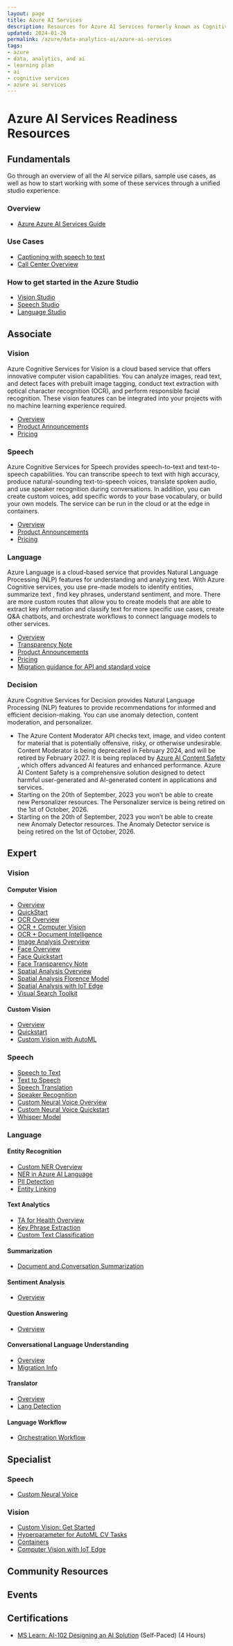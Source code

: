 ```yaml
---
layout: page
title: Azure AI Services
description: Resources for Azure AI Services formerly known as Cognitive Services 
updated: 2024-01-26
permalink: /azure/data-analytics-ai/azure-ai-services
tags: 
- azure
- data, analytics, and ai
- learning plan
- ai
- cognitive services
- azure ai services
---
```


# Azure AI Services Readiness Resources

## Fundamentals

Go through an overview of all the AI service pillars, sample use cases, as well as how to start working with some of these services through a unified studio experience.

### Overview
* [Azure Azure AI Services Guide](https://learn.microsoft.com/en-us/azure/ai-services/)

### Use Cases 
* [Captioning with speech to text](https://learn.microsoft.com/en-us/azure/cognitive-services/speech-service/captioning-concepts?pivots=programming-language-csharp)
* [Call Center Overview](https://learn.microsoft.com/en-us/azure/cognitive-services/speech-service/call-center-overview)

### How to get started in the Azure Studio
* [Vision Studio](https://portal.vision.cognitive.azure.com/gallery/featured)
* [Speech Studio](https://speech.microsoft.com/)
* [Language Studio](https://language.cognitive.azure.com/)


## Associate

### Vision
Azure Cognitive Services for Vision is a cloud based service that offers innovative computer vision capabilities. You can analyze images, read text, and detect faces with prebuilt image tagging, conduct text extraction with optical character recognition (OCR), and perform responsible facial recognition. These vision features can be integrated into your projects with no machine learning experience required. 

* [Overview](https://learn.microsoft.com/en-us/azure/cognitive-services/computer-vision/)
* [Product Announcements](https://learn.microsoft.com/en-us/azure/ai-services/computer-vision/whats-new)
* [Pricing](https://azure.microsoft.com/en-us/pricing/details/cognitive-services/computer-vision/)
  
### Speech 
Azure Cognitive Services for Speech provides speech-to-text and text-to-speech capabilities. You can transcribe speech to text with high accuracy, produce natural-sounding text-to-speech voices, translate spoken audio, and use speaker recognition during conversations. In addition, you can create custom voices, add specific words to your base vocabulary, or build your own models. The service can be run in the cloud or at the edge in containers. 

* [Overview](https://learn.microsoft.com/en-us/azure/cognitive-services/speech-service/)
* [Product Announcements](https://learn.microsoft.com/en-us/azure/ai-services/speech-service/releasenotes?tabs=speech-sdk)
* [Pricing](https://azure.microsoft.com/en-us/pricing/details/cognitive-services/speech-services/)
  
### Language 
Azure Language is a cloud-based service that provides Natural Language Processing (NLP) features for understanding and analyzing text. With Azure Cognitive services, you use pre-made models to identify entities, summarize text , find key phrases, understand sentiment, and more. There are more custom routes that allow you to create models that are able to extract key information and classify text for more specific use cases, create Q&A chatbots,  and orchestrate  workflows to connect language models to other services. 

* [Overview](https://learn.microsoft.com/en-us/azure/cognitive-services/language-service/overview)
* [Transparency Note](https://learn.microsoft.com/en-us/legal/cognitive-services/language-service/transparency-note?context=%2Fazure%2Fcognitive-services%2Flanguage-service%2Fcontext%2Fcontext)
* [Product Announcements](https://learn.microsoft.com/en-us/azure/ai-services/language-service/whats-new?tabs=csharp)
* [Pricing](https://azure.microsoft.com/en-us/pricing/details/cognitive-services/language-service/)
* [Migration guidance for API and standard voice](https://learn.microsoft.com/en-us/azure/ai-services/speech-service/migration-overview-neural-voice)
  
### Decision
Azure Cognitive Services for Decision provides Natural Language Processing (NLP) features to provide recommendations for informed and efficient decision-making. You can use anomaly detection, content moderation, and personalizer. 
* The Azure Content Moderator API checks text, image, and video content for material that is potentially offensive, risky, or otherwise undesirable. Content Moderator is being deprecated in February 2024, and will be retired by February 2027. It is being replaced by [Azure AI Content Safety](https://learn.microsoft.com/en-us/azure/ai-services/content-safety/) , which offers advanced AI features and enhanced performance. Azure AI Content Safety is a comprehensive solution designed to detect harmful user-generated and AI-generated content in applications and services.
* Starting on the 20th of September, 2023 you won’t be able to create new Personalizer resources. The Personalizer service is being retired on the 1st of October, 2026.
* Starting on the 20th of September, 2023 you won’t be able to create new Anomaly Detector resources. The Anomaly Detector service is being retired on the 1st of October, 2026.


## Expert

### Vision
#### Computer Vision
* [Overview](https://learn.microsoft.com/en-us/azure/cognitive-services/computer-vision/overview)
* [QuickStart](https://learn.microsoft.com/en-us/training/paths/explore-computer-vision-microsoft-azure/)
* [OCR Overview](https://learn.microsoft.com/en-us/azure/cognitive-services/computer-vision/overview-ocr)
* [OCR + Computer Vision](https://www.youtube.com/watch?v=PrjlfdFRUrc&list=PLlrxD0HtieHi0mwteKBOfEeOYf0LJU4O1&index=18)
* [OCR + Document Intelligence](https://learn.microsoft.com/en-us/azure/ai-services/document-intelligence/concept-read?view=doc-intel-4.0.0)
* [Image Analysis Overview](https://learn.microsoft.com/en-us/azure/ai-services/computer-vision/overview-image-analysis?tabs=4-0)
* [Face Overview](https://learn.microsoft.com/en-us/azure/ai-services/computer-vision/overview-identity)
* [Face Quickstart](https://learn.microsoft.com/en-us/training/modules/detect-analyze-faces/)
* [Face Transparency Note](https://azure.microsoft.com/mediahandler/files/resourcefiles/transparency-note-azure-cognitive-services-face-api/Face%20API%20Transparency%20Note%20(March%202019).pdf)
* [Spatial Analysis Overview](https://learn.microsoft.com/en-us/azure/ai-services/computer-vision/intro-to-spatial-analysis-public-preview)
* [Spatial Analysis Florence Model](https://azure.microsoft.com/en-us/blog/announcing-a-renaissance-in-computer-vision-ai-with-microsofts-florence-foundation-model/)
* [Spatial Analysis with IoT Edge](https://learn.microsoft.com/en-us/azure/architecture/guide/iot-edge-vision/)
* [Visual Search Toolkit](https://www.youtube.com/watch?v=ZEwaqkMkLUY&list=PLlrxD0HtieHi0mwteKBOfEeOYf0LJU4O1&index=9)

#### Custom Vision
* [Overview](https://learn.microsoft.com/en-us/azure/ai-services/custom-vision-service/overview)
* [Quickstart](https://learn.microsoft.com/en-us/training/modules/classify-images-custom-vision/)
* [Custom Vision with AutoML](https://www.youtube.com/watch?v=VvTjHzcYuaQ&list=PLlrxD0HtieHi0mwteKBOfEeOYf0LJU4O1&index=39)
### Speech 
* [Speech to Text](https://learn.microsoft.com/en-us/azure/cognitive-services/speech-service/speech-to-text)
* [Text to Speech ](https://learn.microsoft.com/en-us/azure/cognitive-services/speech-service/text-to-speech)
* [Speech Translation](https://learn.microsoft.com/en-us/azure/cognitive-services/speech-service/get-started-speech-translation?tabs=terminal&pivots=programming-language-csharp)
* [Speaker Recognition](https://learn.microsoft.com/en-us/azure/cognitive-services/speech-service/speaker-recognition-overview)
* [Custom Neural Voice Overview](https://learn.microsoft.com/en-us/azure/cognitive-services/speech-service/custom-neural-voice)
* [Custom Neural Voice Quickstart](https://www.youtube.com/watch?v=di3vKMhyLaY)
* [Whisper Model](https://learn.microsoft.com/en-us/azure/ai-services/speech-service/whisper-overview)

### Language 
#### Entity Recognition
* [Custom NER Overview](https://learn.microsoft.com/en-us/azure/ai-services/language-service/custom-named-entity-recognition/overview)
* [NER in Azure AI Language](https://learn.microsoft.com/en-us/azure/ai-services/language-service/named-entity-recognition/overview)
* [PII Detection](https://learn.microsoft.com/en-us/azure/ai-services/language-service/personally-identifiable-information/overview)
* [Entity Linking](https://learn.microsoft.com/en-us/azure/ai-services/language-service/entity-linking/overview)
#### Text Analytics 
* [TA for Health Overview](https://learn.microsoft.com/en-us/azure/ai-services/language-service/text-analytics-for-health/overview?tabs=ner)
* [Key Phrase Extraction](https://learn.microsoft.com/en-us/azure/ai-services/language-service/key-phrase-extraction/overview)
* [Custom Text Classification](https://learn.microsoft.com/en-us/azure/ai-services/language-service/custom-text-classification/overview)
#### Summarization
* [Document and Conversation Summarization](https://learn.microsoft.com/en-us/azure/ai-services/language-service/summarization/overview?tabs=document-summarization)
#### Sentiment Analysis
* [Overview](https://learn.microsoft.com/en-us/azure/ai-services/language-service/sentiment-opinion-mining/overview?tabs=prebuilt)
#### Question Answering
* [Overview](https://learn.microsoft.com/en-us/azure/ai-services/language-service/question-answering/overview)
#### Conversational Language Understanding
* [Overview](https://learn.microsoft.com/en-us/azure/ai-services/language-service/conversational-language-understanding/overview)
* [Migration Info](https://learn.microsoft.com/en-us/azure/ai-services/language-service/concepts/migrate)
#### Translator
* [Overview](https://learn.microsoft.com/en-us/azure/ai-services/translator/translator-overview)
* [Lang Detection](https://learn.microsoft.com/en-us/azure/ai-services/language-service/language-detection/overview)
#### Language Workflow
* [Orchestration Workflow](https://learn.microsoft.com/en-us/azure/ai-services/language-service/orchestration-workflow/overview)

## Specialist 

### Speech 
* [Custom Neural Voice](https://techcommunity.microsoft.com/t5/ai-cognitive-services-blog/how-to-create-a-custom-neural-voice/ba-p/3028275)

### Vision
* [Custom Vision: Get Started](https://github.com/azure-samples/rock-paper-scissors-customvision/tree/master/)
* [Hyperparameter for AutoML CV Tasks](https://learn.microsoft.com/en-us/azure/machine-learning/reference-automl-images-hyperparameters)
* [Containers](https://learn.microsoft.com/en-us/azure/cognitive-services/containers/container-faq)
* [Computer Vision with IoT Edge](https://learn.microsoft.com/en-us/azure/architecture/guide/iot-edge-vision/)

## Community Resources


## Events


## Certifications

* [MS Learn: AI-102 Designing an AI Solution](https://docs.microsoft.com/en-us/learn/certifications/exams/ai-102) (Self-Paced) (4 Hours)
